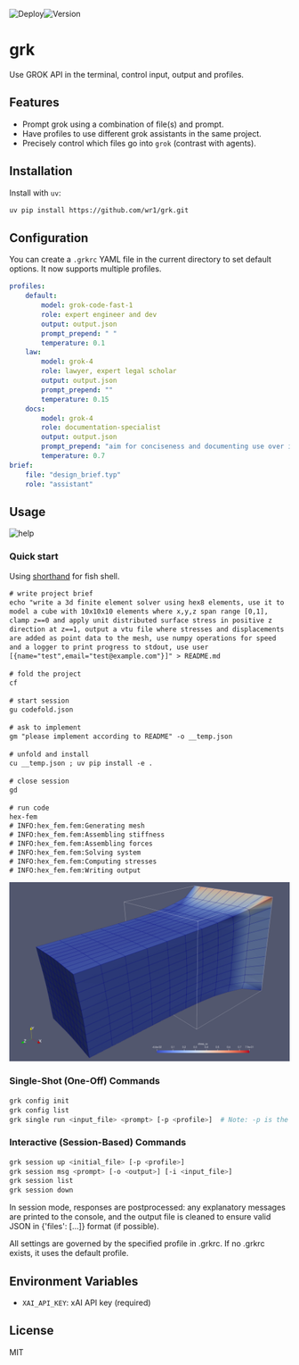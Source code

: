 ![Deploy](https://github.com/wr1/grk/actions/workflows/tests.yml/badge.svg)![Version](https://img.shields.io/github/v/release/wr1/grk)
# grk

Use GROK API in the terminal, control input, output and profiles. 

## Features

- Prompt grok using a combination of file(s) and prompt.
- Have profiles to use different grok assistants in the same project.
- Precisely control which files go into `grok` (contrast with agents).

## Installation
<!-- With `pip`
```bash
pip install .  
```-->
Install with `uv`:
```bash
uv pip install https://github.com/wr1/grk.git
```


## Configuration
You can create a `.grkrc` YAML file in the current directory to set default options. It now supports multiple profiles.

```yaml
profiles:
    default:
        model: grok-code-fast-1
        role: expert engineer and dev
        output: output.json
        prompt_prepend: " "
        temperature: 0.1  
    law:
        model: grok-4
        role: lawyer, expert legal scholar
        output: output.json
        prompt_prepend: ""
        temperature: 0.15
    docs:
        model: grok-4
        role: documentation-specialist
        output: output.json
        prompt_prepend: "aim for conciseness and documenting use over implementation, "
        temperature: 0.7  
brief:
    file: "design_brief.typ"
    role: "assistant"
```

## Usage

![help](docs/assets/help.svg)

### Quick start 

Using [shorthand](resources/shorthand.fish) for fish shell. 
```shell
# write project brief
echo "write a 3d finite element solver using hex8 elements, use it to model a cube with 10x10x10 elements where x,y,z span range [0,1], clamp z==0 and apply unit distributed surface stress in positive z direction at z==1, output a vtu file where stresses and displacements are added as point data to the mesh, use numpy operations for speed and a logger to print progress to stdout, use user [{name="test",email="test@example.com"}]" > README.md

# fold the project
cf 

# start session
gu codefold.json

# ask to implement
gm "please implement according to README" -o __temp.json

# unfold and install
cu __temp.json ; uv pip install -e . 

# close session
gd

# run code
hex-fem
# INFO:hex_fem.fem:Generating mesh
# INFO:hex_fem.fem:Assembling stiffness
# INFO:hex_fem.fem:Assembling forces
# INFO:hex_fem.fem:Solving system
# INFO:hex_fem.fem:Computing stresses
# INFO:hex_fem.fem:Writing output
```

<!-- ![running](docs/assets/output.gif) -->
![output](docs/assets/screenshot1.png)

### Single-Shot (One-Off) Commands
```bash
grk config init
grk config list
grk single run <input_file> <prompt> [-p <profile>]  # Note: -p is the short form for --profile
```

### Interactive (Session-Based) Commands
```bash
grk session up <initial_file> [-p <profile>]
grk session msg <prompt> [-o <output>] [-i <input_file>]
grk session list
grk session down
```

In session mode, responses are postprocessed: any explanatory messages are printed to the console, and the output file is cleaned to ensure valid JSON in {'files': [...]} format (if possible).

<!-- ### Use with cfold
Chaining with [cfold](https://github.com/wr1/cfold) allows making whole codebase changes, example below using [fish shorthand](resources/shorthand.fish).
```bash
cf # fold the codebase, creates codefold.json
gu codefold.json # session up
gm "review the docs and sync with current cli" # message the session
cu __temp.json  # unfold the response 
...             # more messages
gd # close the session
``` -->

All settings are governed by the specified profile in .grkrc. If no .grkrc exists, it uses the default profile.

## Environment Variables

- `XAI_API_KEY`: xAI API key (required)

## License 
MIT



